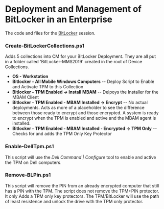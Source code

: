 # Deployment and Management of BitLocker in an Enterprise

The code and files for the [BitLocker](https://sched.co/N6eN) session.


### Create-BitLockerCollections.ps1
Adds 5 collections into CM for your BitLocker Deployment.  They are all put in a folder called 'BitLocker-MMS2019' created in the root of Device Collections.

* **OS - Workstation**
* **Bitlocker - All Mobile Windows Computers** -- Deploy Script to Enable and Activate TPM to this Collection
* **Bitlocker - TPM Enabled -> Install MBAM** -- Delpoys the Installer for the MBAM Client
* **Bitlocker - TPM Enabled - MBAM Installed -> Encrypt** -- No actual deployments.  Acts as more of a placeholder to see the difference between those ready to encrypt and those encrypted.  A system is ready to encrypt when the TPM is enabled and active and the MBAM agent is installed.
* **Bitlocker - TPM Enabled - MBAM Installed - Encrypted -> TPM Only** -- Checks for and adds the TPM Only Key Protector

### Enable-DellTpm.ps1
This script will use the *Dell Command | Configure* tool to enable and active the TPM on Dell computers.

### Remove-BLPin.ps1
This script will remove the PIN from an already encrypted computer that still has a PIN with the TPM.  The script does not remove the TPM+PIN protector.  It only Adds a TPM only key protectors.  The TPM/BitLocker will use the path of least resistence and unlock the drive with the TPM only protector.